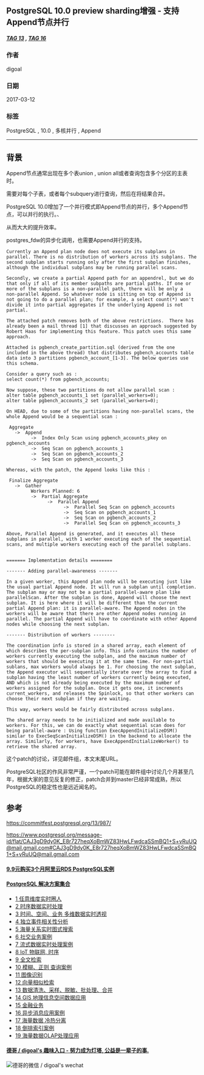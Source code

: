 ## PostgreSQL 10.0 preview sharding增强 - 支持Append节点并行     
##### [TAG 13](../class/13.md) , [TAG 16](../class/16.md)
                                    
### 作者                                                                                 
digoal                               
                                      
### 日期                                 
2017-03-12                                
                                  
### 标签                               
PostgreSQL , 10.0 , 多核并行 , Append  
                                    
----                              
                                       
## 背景             
Append节点通常出现在多个表union , union all或者查询包含多个分区的主表时。  
  
需要对每个子表，或者每个subquery进行查询，然后在将结果合并。  
  
PostgreSQL 10.0增加了一个并行模式即Append节点的并行，多个Append节点，可以并行的执行。、  
  
从而大大的提升效率。  
  
postgres_fdw的异步化调用，也需要Append并行的支持。  
    
```    
Currently an Append plan node does not execute its subplans in  
parallel. There is no distribution of workers across its subplans. The  
second subplan starts running only after the first subplan finishes,  
although the individual subplans may be running parallel scans.  
  
Secondly, we create a partial Append path for an appendrel, but we do  
that only if all of its member subpaths are partial paths. If one or  
more of the subplans is a non-parallel path, there will be only a  
non-parallel Append. So whatever node is sitting on top of Append is  
not going to do a parallel plan; for example, a select count(*) won't  
divide it into partial aggregates if the underlying Append is not  
partial.  
  
The attached patch removes both of the above restrictions.  There has  
already been a mail thread [1] that discusses an approach suggested by  
Robert Haas for implementing this feature. This patch uses this same  
approach.  
  
Attached is pgbench_create_partition.sql (derived from the one  
included in the above thread) that distributes pgbench_accounts table  
data into 3 partitions pgbench_account_[1-3]. The below queries use  
this schema.  
  
Consider a query such as :  
select count(*) from pgbench_accounts;  
  
Now suppose, these two partitions do not allow parallel scan :  
alter table pgbench_accounts_1 set (parallel_workers=0);  
alter table pgbench_accounts_2 set (parallel_workers=0);  
  
On HEAD, due to some of the partitions having non-parallel scans, the  
whole Append would be a sequential scan :  
  
 Aggregate  
   ->  Append  
         ->  Index Only Scan using pgbench_accounts_pkey on pgbench_accounts  
         ->  Seq Scan on pgbench_accounts_1  
         ->  Seq Scan on pgbench_accounts_2  
         ->  Seq Scan on pgbench_accounts_3  
  
Whereas, with the patch, the Append looks like this :  
  
 Finalize Aggregate  
   ->  Gather  
         Workers Planned: 6  
         ->  Partial Aggregate  
               ->  Parallel Append  
                     ->  Parallel Seq Scan on pgbench_accounts  
                     ->  Seq Scan on pgbench_accounts_1  
                     ->  Seq Scan on pgbench_accounts_2  
                     ->  Parallel Seq Scan on pgbench_accounts_3  
  
Above, Parallel Append is generated, and it executes all these  
subplans in parallel, with 1 worker executing each of the sequential  
scans, and multiple workers executing each of the parallel subplans.  
  
  
======= Implementation details ========  
  
------- Adding parallel-awareness -------  
  
In a given worker, this Append plan node will be executing just like  
the usual partial Append node. It will run a subplan until completion.  
The subplan may or may not be a partial parallel-aware plan like  
parallelScan. After the subplan is done, Append will choose the next  
subplan. It is here where it will be different than the current  
partial Append plan: it is parallel-aware. The Append nodes in the  
workers will be aware that there are other Append nodes running in  
parallel. The partial Append will have to coordinate with other Append  
nodes while choosing the next subplan.  
  
------- Distribution of workers --------  
  
The coordination info is stored in a shared array, each element of  
which describes the per-subplan info. This info contains the number of  
workers currently executing the subplan, and the maximum number of  
workers that should be executing it at the same time. For non-partial  
sublans, max workers would always be 1. For choosing the next subplan,  
the Append executor will sequentially iterate over the array to find a  
subplan having the least number of workers currently being executed,  
AND which is not already being executed by the maximum number of  
workers assigned for the subplan. Once it gets one, it increments  
current_workers, and releases the Spinlock, so that other workers can  
choose their next subplan if they are waiting.  
  
This way, workers would be fairly distributed across subplans.  
  
The shared array needs to be initialized and made available to  
workers. For this, we can do exactly what sequential scan does for  
being parallel-aware : Using function ExecAppendInitializeDSM()  
similar to ExecSeqScanInitializeDSM() in the backend to allocate the  
array. Similarly, for workers, have ExecAppendInitializeWorker() to  
retrieve the shared array.  
```      
  
这个patch的讨论，详见邮件组，本文末尾URL。  
  
PostgreSQL社区的作风非常严谨，一个patch可能在邮件组中讨论几个月甚至几年，根据大家的意见反复的修正，patch合并到master已经非常成熟，所以PostgreSQL的稳定性也是远近闻名的。  
      
## 参考      
https://commitfest.postgresql.org/13/987/  
    
https://www.postgresql.org/message-id/flat/CAJ3gD9dy0K_E8r727heqXoBmWZ83HwLFwdcaSSmBQ1+S+vRuUQ@mail.gmail.com#CAJ3gD9dy0K_E8r727heqXoBmWZ83HwLFwdcaSSmBQ1+S+vRuUQ@mail.gmail.com  

  
  
  
  
  
  
  
  
  
  
  
  
  
  
  
  
  
  
  
  
  
  
  
  
  
  
  
  
  
  
  
  
  
  
  
  
  
  
  
  
  
  
  
  
  
#### [9.9元购买3个月阿里云RDS PostgreSQL实例](https://www.aliyun.com/database/postgresqlactivity "57258f76c37864c6e6d23383d05714ea")
  
  
#### [PostgreSQL 解决方案集合](https://yq.aliyun.com/topic/118 "40cff096e9ed7122c512b35d8561d9c8")
- [1 任意维度实时圈人](https://yq.aliyun.com/topic/118 "40cff096e9ed7122c512b35d8561d9c8")
- [2 时序数据实时处理](https://yq.aliyun.com/topic/118 "40cff096e9ed7122c512b35d8561d9c8")
- [3 时间、空间、业务 多维数据实时透视](https://yq.aliyun.com/topic/118 "40cff096e9ed7122c512b35d8561d9c8")
- [4 独立事件相关性分析](https://yq.aliyun.com/topic/118 "40cff096e9ed7122c512b35d8561d9c8")
- [5 海量关系实时图式搜索](https://yq.aliyun.com/topic/118 "40cff096e9ed7122c512b35d8561d9c8")
- [6 社交业务案例](https://yq.aliyun.com/topic/118 "40cff096e9ed7122c512b35d8561d9c8")
- [7 流式数据实时处理案例](https://yq.aliyun.com/topic/118 "40cff096e9ed7122c512b35d8561d9c8")
- [8 IoT 物联网, 时序](https://yq.aliyun.com/topic/118 "40cff096e9ed7122c512b35d8561d9c8")
- [9 全文检索](https://yq.aliyun.com/topic/118 "40cff096e9ed7122c512b35d8561d9c8")
- [10 模糊、正则 查询案例](https://yq.aliyun.com/topic/118 "40cff096e9ed7122c512b35d8561d9c8")
- [11 图像识别](https://yq.aliyun.com/topic/118 "40cff096e9ed7122c512b35d8561d9c8")
- [12 向量相似检索](https://yq.aliyun.com/topic/118 "40cff096e9ed7122c512b35d8561d9c8")
- [13 数据清洗、采样、脱敏、批处理、合并](https://yq.aliyun.com/topic/118 "40cff096e9ed7122c512b35d8561d9c8")
- [14 GIS 地理信息空间数据应用](https://yq.aliyun.com/topic/118 "40cff096e9ed7122c512b35d8561d9c8")
- [15 金融业务](https://yq.aliyun.com/topic/118 "40cff096e9ed7122c512b35d8561d9c8")
- [16 异步消息应用案例](https://yq.aliyun.com/topic/118 "40cff096e9ed7122c512b35d8561d9c8")
- [17 海量数据 冷热分离](https://yq.aliyun.com/topic/118 "40cff096e9ed7122c512b35d8561d9c8")
- [18 倒排索引案例](https://yq.aliyun.com/topic/118 "40cff096e9ed7122c512b35d8561d9c8")
- [19 海量数据OLAP处理应用](https://yq.aliyun.com/topic/118 "40cff096e9ed7122c512b35d8561d9c8")
  
  
#### [德哥 / digoal's 趣味入口 - 努力成为灯塔, 公益是一辈子的事.](https://github.com/digoal/blog/blob/master/README.md "22709685feb7cab07d30f30387f0a9ae")
  
  
![德哥的微信 / digoal's wechat](../pic/digoal_weixin.jpg "f7ad92eeba24523fd47a6e1a0e691b59")
  
